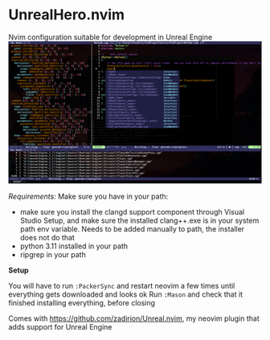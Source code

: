 # UnrealHero.nvim

Nvim configuration suitable for development in Unreal Engine
![image](https://raw.githubusercontent.com/zadirion/UnrealHero.nvim/main/image.png)

*Requirements:*
Make sure you have in your path:
- make sure you install the clangd support component through Visual Studio Setup, and make sure the installed clang++.exe is in your system path env variable. Needs to be added manually to path, the installer does not do that
- python 3.11 installed in your path
- ripgrep in your path

**Setup**

You will have to run `:PackerSync` and restart neovim a few times until everything gets downloaded and looks ok
Run `:Mason` and check that it finished installing everything, before closing

Comes with https://github.com/zadirion/Unreal.nvim, my neovim plugin that adds support for Unreal Engine
